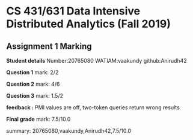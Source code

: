 # CS 431/631 Data Intensive Distributed Analytics (Fall 2019)
## Assignment 1 Marking

**Student details**
Number:20765080
WATIAM:vaakundy
github:Anirudh42

**Question 1**
mark: 2/2

**Question 2**
mark: 4/6

**Question 3**
mark: 1.5/2

**feedback :** PMI values are off, two-token queries return wrong results

**Final grade**
mark: 7.5/10.0

summary: 20765080,vaakundy,Anirudh42,7.5/10.0